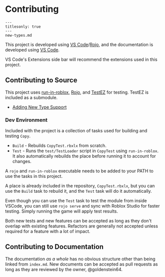 # Contributing

```{toctree}
---
titlesonly: true
---
new-types.md
```

This project is developed using [VS Code](https://code.visualstudio.com/)/[Rojo](https://rojo.space), and the documentation is developed using [VS Code](https://code.visualstudio.com/).

VS Code's Extensions side bar will recommend the extensions used in this project.

## Contributing to Source

This project uses [run-in-roblox](https://github.com/rojo-rbx/run-in-roblox), [Rojo](https://rojo.space), and [TestEZ](https://github.com/Roblox/testez) for testing. TestEZ is included as a submodule.

* [Adding New Type Support](contributing/new-types)

### Dev Environment

Included with the project is a collection of tasks used for building and testing `Copy`.

* `Build` - Rebuilds `CopyTest.rbxlx` from scratch.
* `Test` - Runs the `test/TestLoader` script in `CopyTest` using `run-in-roblox`. It also automatically rebuilds the place before running it to account for changes.

A `rojo` and `run-in-roblox` executable needs to be added to your PATH to use the tasks in this project.

A place is already included in the repository, `CopyTest.rbxlx`, but you can use the `Build` task to rebuild it, and the `Test` task will do it automatically.

Even though you can use the `Test` task to test the module from inside VSCode, you can still use `rojo serve` and sync with Roblox Studio for faster testing. Simply running the game will apply test results.

Both new tests and new features can be accepted as long as they don't overlap with existing features. Refactors are generally not accepted unless required for a feature with a lot of impact.

## Contributing to Documentation

The documentation *as a whole* has no obvious structure other than being linked from `index.md`. New documents can be accepted as pull requests as long as they are reviewed by the owner, @goldenstein64.
